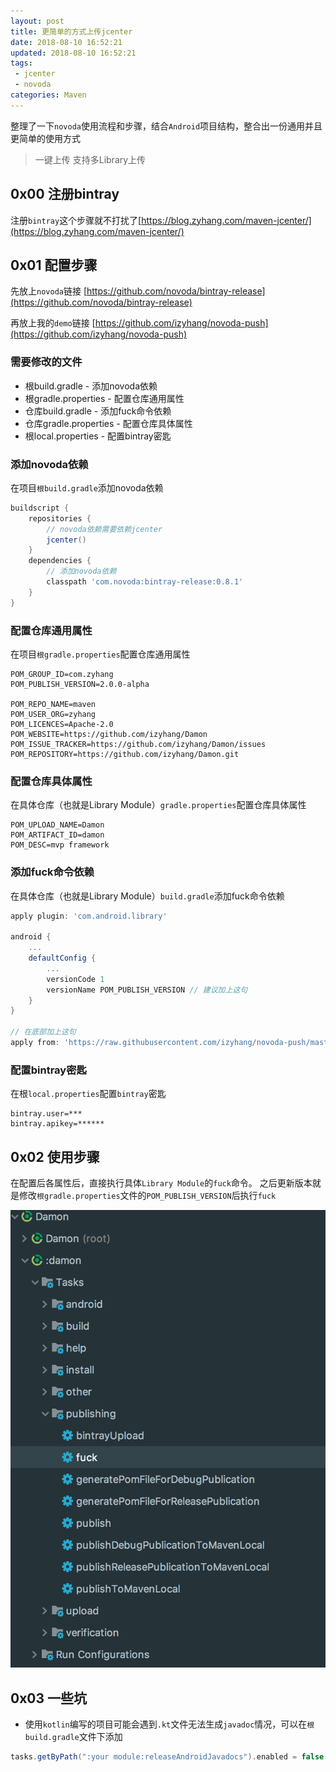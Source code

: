 ```yaml
---
layout: post
title: 更简单的方式上传jcenter
date: 2018-08-10 16:52:21
updated: 2018-08-10 16:52:21
tags:
 - jcenter
 - novoda
categories: Maven
---
```


整理了一下`novoda`使用流程和步骤，结合`Android`项目结构，整合出一份通用并且更简单的使用方式

> 一键上传
> 支持多Library上传

<!-- More -->

## 0x00 注册bintray

注册`bintray`这个步骤就不打扰了[https://blog.zyhang.com/maven-jcenter/](https://blog.zyhang.com/maven-jcenter/)

## 0x01 配置步骤

先放上`novoda`链接
[https://github.com/novoda/bintray-release](https://github.com/novoda/bintray-release)

再放上我的`demo`链接
[https://github.com/izyhang/novoda-push](https://github.com/izyhang/novoda-push)

### 需要修改的文件

- 根build.gradle - 添加novoda依赖
- 根gradle.properties - 配置仓库通用属性
- 仓库build.gradle - 添加fuck命令依赖
- 仓库gradle.properties - 配置仓库具体属性
- 根local.properties - 配置bintray密匙

### 添加novoda依赖

在项目`根build.gradle`添加novoda依赖
``` groovy
buildscript {
    repositories {
        // novoda依赖需要依赖jcenter
        jcenter()
    }
    dependencies {
        // 添加novoda依赖
        classpath 'com.novoda:bintray-release:0.8.1'
    }
}
```

### 配置仓库通用属性

在项目`根gradle.properties`配置仓库通用属性
``` properties
POM_GROUP_ID=com.zyhang
POM_PUBLISH_VERSION=2.0.0-alpha

POM_REPO_NAME=maven
POM_USER_ORG=zyhang
POM_LICENCES=Apache-2.0
POM_WEBSITE=https://github.com/izyhang/Damon
POM_ISSUE_TRACKER=https://github.com/izyhang/Damon/issues
POM_REPOSITORY=https://github.com/izyhang/Damon.git
```

### 配置仓库具体属性

在具体仓库（也就是Library Module）`gradle.properties`配置仓库具体属性
``` properties
POM_UPLOAD_NAME=Damon
POM_ARTIFACT_ID=damon
POM_DESC=mvp framework
```

### 添加fuck命令依赖

在具体仓库（也就是Library Module）`build.gradle`添加fuck命令依赖
``` groovy
apply plugin: 'com.android.library'

android {
    ...
    defaultConfig {
        ...
        versionCode 1
        versionName POM_PUBLISH_VERSION // 建议加上这句
    }
}

// 在底部加上这句
apply from: 'https://raw.githubusercontent.com/izyhang/novoda-push/master/gradle/push.gradle'
```

### 配置bintray密匙

在根`local.properties`配置`bintray`密匙
``` properties
bintray.user=***
bintray.apikey=******
```

## 0x02 使用步骤

在配置后各属性后，直接执行具体`Library Module`的`fuck`命令。
之后更新版本就是修改`根gradle.properties`文件的`POM_PUBLISH_VERSION`后执行`fuck`

![](1.jpeg)

## 0x03 一些坑

- 使用`kotlin`编写的项目可能会遇到`.kt`文件无法生成`javadoc`情况，可以在`根build.gradle`文件下添加
``` groovy
tasks.getByPath(":your module:releaseAndroidJavadocs").enabled = false
```